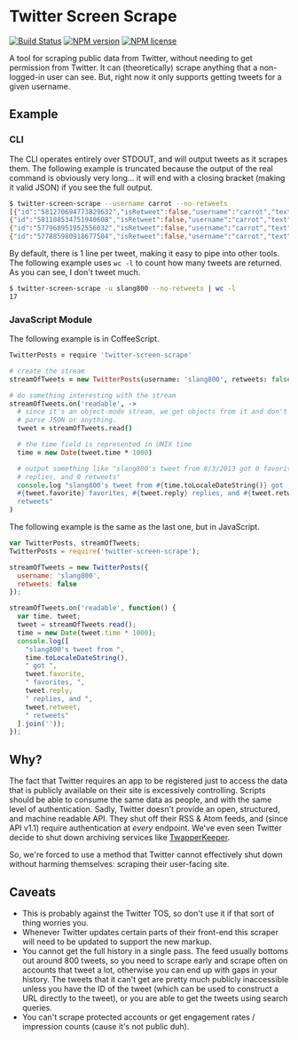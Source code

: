 # Twitter Screen Scrape
[![Build Status](http://img.shields.io/travis/slang800/twitter-screen-scrape/master.svg?style=flat-square)](https://travis-ci.org/slang800/twitter-screen-scrape) [![NPM version](http://img.shields.io/npm/v/twitter-screen-scrape.svg?style=flat-square)](https://www.npmjs.org/package/twitter-screen-scrape) [![NPM license](http://img.shields.io/npm/l/twitter-screen-scrape.svg?style=flat-square)](https://www.npmjs.org/package/twitter-screen-scrape)

A tool for scraping public data from Twitter, without needing to get permission from Twitter. It can (theoretically) scrape anything that a non-logged-in user can see. But, right now it only supports getting tweets for a given username.

## Example
### CLI
The CLI operates entirely over STDOUT, and will output tweets as it scrapes them. The following example is truncated because the output of the real command is obviously very long... it will end with a closing bracket (making it valid JSON) if you see the full output.

```bash
$ twitter-screen-scrape --username carrot --no-retweets
[{"id":"581270694773829632","isRetweet":false,"username":"carrot","text":"Our CTO, @kylemac, speaking on the #LetsTalkCulture panel tonight @paperlesspost. pic.twitter.com/BvKrfXYhCs","time":1427420707,"images":["https://pbs.twimg.com/media/CBEWmtoVAAA5Xib.jpg:large"],"reply":0,"retweet":0,"favorite":6},
{"id":"581108534751940608","isRetweet":false,"username":"carrot","text":"For us @Carrot, @AppMeerkat is just one of many possible ways to execute a larger creative vision: http://carrot.is/blogging/industry/meerkat … via @calebkramer","time":1427382045,"images":[],"reply":0,"retweet":2,"favorite":3},
{"id":"577968951952556032","isRetweet":false,"username":"carrot","text":"T-shirts speak louder than words. Come see us @sxsw. pic.twitter.com/vvl22nvfDa","time":1426633510,"images":["https://pbs.twimg.com/media/CAVbsxIWQAAyY3R.jpg:large"],"reply":0,"retweet":0,"favorite":3},
{"id":"577885980918677504","isRetweet":false,"username":"carrot","text":"That's a lot O'Beer. Betcha can't Guinness what we're doing later...#BlackandTans pic.twitter.com/BuRyKoE9Bn","time":1426613729,"images":["https://pbs.twimg.com/media/CAUQPODWAAELrU5.jpg:large"],"reply":0,"retweet":0,"favorite":4},
```

By default, there is 1 line per tweet, making it easy to pipe into other tools. The following example uses `wc -l` to count how many tweets are returned. As you can see, I don't tweet much.

```bash
$ twitter-screen-scrape -u slang800 --no-retweets | wc -l
17
```

### JavaScript Module
The following example is in CoffeeScript.

```coffee
TwitterPosts = require 'twitter-screen-scrape'

# create the stream
streamOfTweets = new TwitterPosts(username: 'slang800', retweets: false)

# do something interesting with the stream
streamOfTweets.on('readable', ->
  # since it's an object-mode stream, we get objects from it and don't need to
  # parse JSON or anything.
  tweet = streamOfTweets.read()

  # the time field is represented in UNIX time
  time = new Date(tweet.time * 1000)

  # output something like "slang800's tweet from 8/3/2013 got 0 favorites, 0
  # replies, and 0 retweets"
  console.log "slang800's tweet from #{time.toLocaleDateString()} got
  #{tweet.favorite} favorites, #{tweet.reply} replies, and #{tweet.retweet}
  retweets"
)
```

The following example is the same as the last one, but in JavaScript.

```js
var TwitterPosts, streamOfTweets;
TwitterPosts = require('twitter-screen-scrape');

streamOfTweets = new TwitterPosts({
  username: 'slang800',
  retweets: false
});

streamOfTweets.on('readable', function() {
  var time, tweet;
  tweet = streamOfTweets.read();
  time = new Date(tweet.time * 1000);
  console.log([
    "slang800's tweet from ",
    time.toLocaleDateString(),
    " got ",
    tweet.favorite,
    " favorites, ",
    tweet.reply,
    " replies, and ",
    tweet.retweet,
    " retweets"
  ].join(''));
});
```

## Why?
The fact that Twitter requires an app to be registered just to access the data that is publicly available on their site is excessively controlling. Scripts should be able to consume the same data as people, and with the same level of authentication. Sadly, Twitter doesn't provide an open, structured, and machine readable API. They shut off their RSS & Atom feeds, and (since API v1.1) require authentication at _every_ endpoint. We've even seen Twitter decide to shut down archiving services like [TwapperKeeper](https://twapperkeeper.wordpress.com/2011/02/22/removal-of-export-and-download-api-capabilities/).

So, we're forced to use a method that Twitter cannot effectively shut down without harming themselves: scraping their user-facing site.

## Caveats
- This is probably against the Twitter TOS, so don't use it if that sort of thing worries you.
- Whenever Twitter updates certain parts of their front-end this scraper will need to be updated to support the new markup.
- You cannot get the full history in a single pass. The feed usually bottoms out around 800 tweets, so you need to scrape early and scrape often on accounts that tweet a lot, otherwise you can end up with gaps in your history. The tweets that it can't get are pretty much publicly inaccessible unless you have the ID of the tweet (which can be used to construct a URL directly to the tweet), or you are able to get the tweets using search queries.
- You can't scrape protected accounts or get engagement rates / impression counts (cause it's not public duh).
